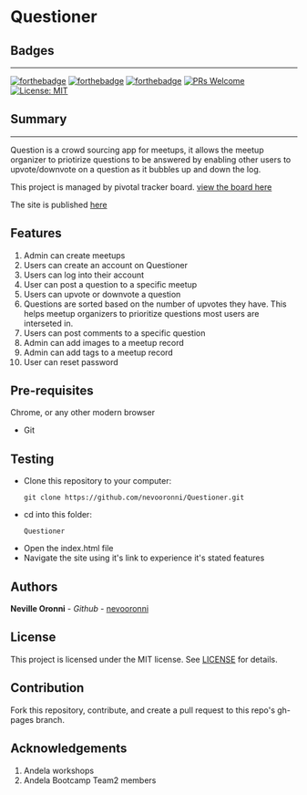 # Questioner

## Badges
-------------------------

[![forthebadge](https://forthebadge.com/images/badges/uses-html.svg)](https://forthebadge.com) [![forthebadge](https://forthebadge.com/images/badges/uses-css.svg)](https://forthebadge.com) [![forthebadge](https://forthebadge.com/images/badges/uses-js.svg)](https://forthebadge.com) [![PRs Welcome](https://img.shields.io/badge/PRs-welcome-brightgreen.svg?style=flat-square)](http://makeapullrequest.com) [![License: MIT](https://img.shields.io/badge/License-MIT-yellow.svg)](https://opensource.org/licenses/MIT)


## Summary 
-------------------------
Question is a crowd sourcing app for meetups, it allows the meetup organizer to priotirize questions to be answered by enabling other users to upvote/downvote on a question as it bubbles up and down the log.

This project is managed by pivotal tracker board. [view the board here](https://www.pivotaltracker.com/n/projects/2235272)

The site is published [here]()

Features
-------------------------
1. Admin can create meetups
2. Users can create an account on Questioner
3. Users can log into their account
4. User can post a question to a specific meetup
5. Users can upvote or downvote a question
6. Questions are sorted based on the number of upvotes they have. This helps meetup organizers to prioritize questions most users are interseted in.
7. Users can post comments to a specific question
8. Admin can add images to a meetup record
9. Admin can add tags to a meetup record
10. User can reset password

Pre-requisites
--------------------------
 Chrome, or any other modern browser
- Git

Testing
-------------------------- 
- Clone this repository to your computer:
    ```
    git clone https://github.com/nevooronni/Questioner.git
    ```
- cd into this folder:
    ```
    Questioner
    ```
- Open the index.html file
- Navigate the site using it's link to experience it's stated features

Authors
-------------------------
**Neville Oronni** - _Github_ -  [nevooronni](https://github.com/nevooronni)

License
----------
This project is licensed under the MIT license. See [LICENSE](https://github.com/kathy254/Questioner-UI/blob/master/LICENSE) for details.

Contribution
---------------
Fork this repository, contribute, and create a pull request to this repo's gh-pages branch.

Acknowledgements
-----------------
1. Andela workshops
2. Andela Bootcamp Team2 members